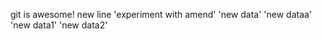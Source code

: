 git is awesome!
new line
'experiment with amend' 
'new data' 
'new dataa' 
'new data1' 
'new data2' 
